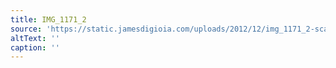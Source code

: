 ```yaml
---
title: IMG_1171_2
source: 'https://static.jamesdigioia.com/uploads/2012/12/img_1171_2-scaled.jpg'
altText: ''
caption: ''
---
```


